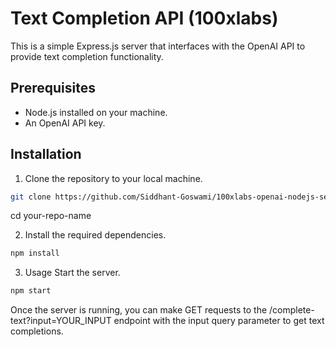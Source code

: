 # Text Completion API (100xlabs)

This is a simple Express.js server that interfaces with the OpenAI API to provide text completion functionality.

## Prerequisites

- Node.js installed on your machine.
- An OpenAI API key.

## Installation

1. Clone the repository to your local machine.
```bash
git clone https://github.com/Siddhant-Goswami/100xlabs-openai-nodejs-server.git
```

cd your-repo-name


2. Install the required dependencies.
```bash
npm install
```

3. Usage
Start the server.
```bash
npm start
```

Once the server is running, you can make GET requests to the /complete-text?input=YOUR_INPUT endpoint with the input query parameter to get text completions. 


